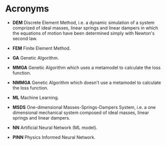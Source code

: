 # Acronyms

- **DEM** Discrete Element Method, i.e. a dynamic simulation of a system comprized of ideal masses, linear springs and linear dampers in which the equations of motion have been determined simply with Newton's second law.

- **FEM** Finite Element Method.

- **GA** Genetic Algorithm.

- **MMGA** Genetic Algorithm which uses a metamodel to calculate the loss function.

- **NMMGA** Genetic Algorithm which doesn't use a metamodel to calculate the loss function.

- **ML** Machine Learning.

- **MSDS** One-dimensional Masses-Springs-Dampers System, i.e. a one dimensional mechanical system composed of ideal masses, linear springs and linear dampers.

- **NN** Artificial Neural Network (ML model).

- **PINN** Physics Informed Neural Network.
